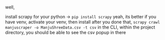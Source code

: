 well,

install scrapy for your python -> `pip install scrapy`
yeah, its better if you have venv, activate your venv, then install
after you done that, 
`scrapy crawl manjuscraper -o ManjuShreeData.csv -t csv`
in the CLI, within the project directory, you should be able to see the csv popup in there
